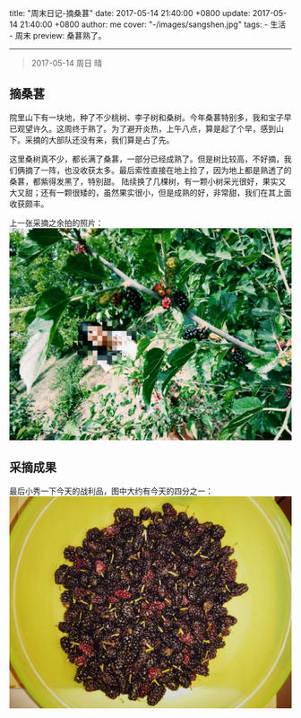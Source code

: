 title: "周末日记-摘桑葚"
date: 2017-05-14 21:40:00 +0800
update: 2017-05-14 21:40:00 +0800
author: me
cover: "-/images/sangshen.jpg"
tags:
    - 生活
    - 周末
preview: 桑葚熟了。

---

> 2017-05-14 周日 晴

## 摘桑葚
院里山下有一块地，种了不少桃树、李子树和桑树。今年桑葚特别多，我和宝子早已观望许久。这周终于熟了。为了避开炎热，上午八点，算是起了个早，感到山下。采摘的大部队还没有来，我们算是占了先。

这里桑树真不少，都长满了桑葚，一部分已经成熟了。但是树比较高，不好摘，我们俩摘了一阵，也没收获太多。最后索性直接在地上捡了，因为地上都是熟透了的桑葚，都紫得发黑了，特别甜。
陆续换了几棵树，有一颗小树采光很好，果实又大又甜；还有一颗很矮的，虽然果实很小，但是成熟的好，非常甜，我们在其上面收获颇丰。

上一张采摘之余拍的照片：
![摘桑葚](./images/zhaisangshen.jpg)

## 采摘成果
最后小秀一下今天的战利品，图中大约有今天的四分之一：
![采摘的桑葚](./images/sangshen.jpg)